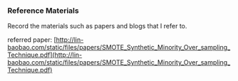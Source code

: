 ### Reference Materials

Record the materials such as papers and blogs that I refer to.

referred paper: [http://lin-baobao.com/static/files/papers/SMOTE_Synthetic_Minority_Over_sampling_Technique.pdf](http://lin-baobao.com/static/files/papers/SMOTE_Synthetic_Minority_Over_sampling_Technique.pdf)